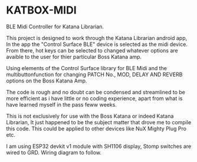 # KATBOX-MIDI
BLE Midi Controller for Katana Librarian. 

This project is designed to work through the Katana Librarian android app, In the app the "Control Surface BLE" device is selected as the midi device. From there, hot keys can be selected to changed whatever options are avaible to the user for thier particular Boss Katana amp.

Using elements of the Control Surface library for BLE Midi and the multibuttonfunction for changing PATCH No., MOD, DELAY AND REVERB options on the Boss Katana Amp. 

The code is rough and no doubt can be condensed and streamlined to be more efficient as i have little or no coding experience, apart from what is have learned myself in the pass feww weeks. 


This is not exclusively for use with the Boss Katana or indeed Katana Librarian, It just happened to be the subject matter that drove me to compile this code. This could be applied to other devices like NuX Mighty Plug Pro etc.   


I am using ESP32 devkit v1 module with SH1106 display, Stomp switches are wired to GRD. Wiring diagram to follow. 

